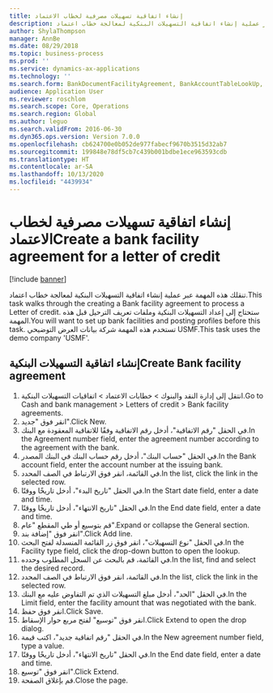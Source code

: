 ```yaml
---
title: إنشاء اتفاقية تسهيلات مصرفية لخطاب الاعتماد
description: تنقلك هذه المهمة عبر عملية إنشاء اتفاقية التسهيلات البنكية‬ لمعالجة خطاب اعتماد.
author: ShylaThompson
manager: AnnBe
ms.date: 08/29/2018
ms.topic: business-process
ms.prod: ''
ms.service: dynamics-ax-applications
ms.technology: ''
ms.search.form: BankDocumentFacilityAgreement, BankAccountTableLookUp, BankDocumentFacilityAgreementExtension, DefaultDashboard
audience: Application User
ms.reviewer: roschlom
ms.search.scope: Core, Operations
ms.search.region: Global
ms.author: leguo
ms.search.validFrom: 2016-06-30
ms.dyn365.ops.version: Version 7.0.0
ms.openlocfilehash: cb624700e0b052de977fabecf9670b3515d32ab7
ms.sourcegitcommit: 199848e78df5cb7c439b001bdbe1ece963593cdb
ms.translationtype: HT
ms.contentlocale: ar-SA
ms.lasthandoff: 10/13/2020
ms.locfileid: "4439934"
---
```

# <a name="create-a-bank-facility-agreement-for-a-letter-of-credit"></a><span data-ttu-id="7d656-103">إنشاء اتفاقية تسهيلات مصرفية لخطاب الاعتماد</span><span class="sxs-lookup"><span data-stu-id="7d656-103">Create a bank facility agreement for a letter of credit</span></span>

[!include [banner](../../includes/banner.md)]

<span data-ttu-id="7d656-104">تنقلك هذه المهمة عبر عملية إنشاء اتفاقية التسهيلات البنكية‬ لمعالجة خطاب اعتماد.</span><span class="sxs-lookup"><span data-stu-id="7d656-104">This task walks through the creating a Bank facility agreement to process a Letter of credit.</span></span> <span data-ttu-id="7d656-105">ستحتاج إلى إعداد التسهيلات البنكية وملفات تعريف الترحيل قبل هذه المهمة.</span><span class="sxs-lookup"><span data-stu-id="7d656-105">You will want to set up bank facilities and posting profiles before this task.</span></span>  <span data-ttu-id="7d656-106">تستخدم هذه المهمة شركة بيانات العرض التوضيحي USMF.</span><span class="sxs-lookup"><span data-stu-id="7d656-106">This task uses the demo company 'USMF'.</span></span>  


## <a name="create-bank-facility-agreement"></a><span data-ttu-id="7d656-107">إنشاء اتفاقية التسهيلات البنكية</span><span class="sxs-lookup"><span data-stu-id="7d656-107">Create Bank facility agreement</span></span>
1. <span data-ttu-id="7d656-108">انتقل إلى إدارة النقد والبنوك > خطابات الاعتماد > اتفاقيات التسهيلات البنكية‬.</span><span class="sxs-lookup"><span data-stu-id="7d656-108">Go to Cash and bank management > Letters of credit > Bank facility agreements.</span></span>
2. <span data-ttu-id="7d656-109">انقر فوق "جديد".</span><span class="sxs-lookup"><span data-stu-id="7d656-109">Click New.</span></span>
3. <span data-ttu-id="7d656-110">في الحقل "رقم الاتفاقية"، أدخل رقم الاتفاقية وفقًا للاتفاقية المعقودة مع البنك.</span><span class="sxs-lookup"><span data-stu-id="7d656-110">In the Agreement number field, enter the agreement number according to the agreement with the bank.</span></span>
4. <span data-ttu-id="7d656-111">في الحقل "حساب البنك‬"، أدخل رقم حساب البنك في البنك المصدر.</span><span class="sxs-lookup"><span data-stu-id="7d656-111">In the Bank account field, enter the account number at the issuing bank.</span></span>
5. <span data-ttu-id="7d656-112">في القائمة، انقر فوق الارتباط في الصف المحدد.</span><span class="sxs-lookup"><span data-stu-id="7d656-112">In the list, click the link in the selected row.</span></span>
6. <span data-ttu-id="7d656-113">في الحقل "تاريخ البدء"، أدخل تاريخًا ووقتًا.</span><span class="sxs-lookup"><span data-stu-id="7d656-113">In the Start date field, enter a date and time.</span></span>
7. <span data-ttu-id="7d656-114">في الحقل "تاريخ الانتهاء"، أدخل تاريخًا ووقتًا.</span><span class="sxs-lookup"><span data-stu-id="7d656-114">In the End date field, enter a date and time.</span></span>
8. <span data-ttu-id="7d656-115">قم بتوسيع أو طي المقطع "عام".</span><span class="sxs-lookup"><span data-stu-id="7d656-115">Expand or collapse the General section.</span></span>
9. <span data-ttu-id="7d656-116">انقر فوق "إضافة بند".</span><span class="sxs-lookup"><span data-stu-id="7d656-116">Click Add line.</span></span>
10. <span data-ttu-id="7d656-117">في الحقل "نوع التسهيلات‬"، انقر فوق زر القائمة المنسدلة لفتح البحث.</span><span class="sxs-lookup"><span data-stu-id="7d656-117">In the Facility type field, click the drop-down button to open the lookup.</span></span>
11. <span data-ttu-id="7d656-118">في القائمة، قم بالبحث عن السجل المطلوب وحدده.</span><span class="sxs-lookup"><span data-stu-id="7d656-118">In the list, find and select the desired record.</span></span>
12. <span data-ttu-id="7d656-119">في القائمة، انقر فوق الارتباط في الصف المحدد.</span><span class="sxs-lookup"><span data-stu-id="7d656-119">In the list, click the link in the selected row.</span></span>
13. <span data-ttu-id="7d656-120">في الحقل "الحد"، أدخل مبلغ التسهيلات الذي تم التفاوض عليه مع البنك.</span><span class="sxs-lookup"><span data-stu-id="7d656-120">In the Limit field, enter the facility amount that was negotiated with the bank.</span></span>
14. <span data-ttu-id="7d656-121">انقر فوق حفظ.</span><span class="sxs-lookup"><span data-stu-id="7d656-121">Click Save.</span></span>
15. <span data-ttu-id="7d656-122">انقر فوق "توسيع‬" لفتح مربع حوار الإسقاط‬.</span><span class="sxs-lookup"><span data-stu-id="7d656-122">Click Extend to open the drop dialog.</span></span>
16. <span data-ttu-id="7d656-123">في الحقل "رقم اتفاقية جديد‬"، اكتب قيمة.</span><span class="sxs-lookup"><span data-stu-id="7d656-123">In the New agreement number field, type a value.</span></span>
17. <span data-ttu-id="7d656-124">في الحقل "تاريخ الانتهاء"، أدخل تاريخًا ووقتًا.</span><span class="sxs-lookup"><span data-stu-id="7d656-124">In the End date field, enter a date and time.</span></span>
18. <span data-ttu-id="7d656-125">انقر فوق "توسيع".</span><span class="sxs-lookup"><span data-stu-id="7d656-125">Click Extend.</span></span>
19. <span data-ttu-id="7d656-126">قم بإغلاق الصفحة.</span><span class="sxs-lookup"><span data-stu-id="7d656-126">Close the page.</span></span>

